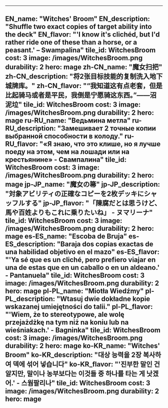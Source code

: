 ---

EN_name: "Witches' Broom"
EN_description: "Shuffle two exact copies of target ability into the deck"
EN_flavor: "'I know it's clichéd, but I'd rather ride one of these than a horse, or a peasant.' – Swampalina"
tile_id: WitchesBroom
cost: 3
image: /images/WitchesBroom.png
durability: 2
hero: mage
zh-CN_name: "魔女扫把"
zh-CN_description: "将2张目标技能的复制洗入地下城牌库。"
zh-CN_flavor: "“我知道这有点老套，但是比起骑马或者是平民，我倒是宁愿骑这东西。”——沼泥垃"
tile_id: WitchesBroom
cost: 3
image: /images/WitchesBroom.png
durability: 2
hero: mage
ru-RU_name: "Ведьмина метла"
ru-RU_description: "Замешивает 2 точные копии выбранной способности в колоду."
ru-RU_flavor: "«Я знаю, что это клише, но я лучше поеду на этом, чем на лошади или на крестьянине» - Свампалина"
tile_id: WitchesBroom
cost: 3
image: /images/WitchesBroom.png
durability: 2
hero: mage
jp-JP_name: "魔女の箒"
jp-JP_description: "対象アビリティの正確なコピーを2枚デッキにシャッフルする"
jp-JP_flavor: "「陳腐だとは思うけど、馬や百姓よりもこれに乗りたいね」 - ヌマリーナ"
tile_id: WitchesBroom
cost: 3
image: /images/WitchesBroom.png
durability: 2
hero: mage
es-ES_name: "Escoba de Bruja"
es-ES_description: "Baraja dos copias exactas de una habilidad objetivo en el mazo"
es-ES_flavor: "'Ya sé que es un cliché, pero prefiero viajar en una de estas que en un caballo o en un aldeano.' - Pantanuela"
tile_id: WitchesBroom
cost: 3
image: /images/WitchesBroom.png
durability: 2
hero: mage
pl-PL_name: "Miotła Wiedźmy"
pl-PL_description: "Wtasuj dwie dokładne kopie wskazanej umiejętności do talii."
pl-PL_flavor: "'Wiem, że to stereotypowe, ale wolę przejażdżkę na tym niż na koniu lub na wieśniakach.' - Bagninka"
tile_id: WitchesBroom
cost: 3
image: /images/WitchesBroom.png
durability: 2
hero: mage
ko-KR_name: "Witches' Broom"
ko-KR_description: "대상 능력을 2장 복사하여 덱에 섞어 넣습니다"
ko-KR_flavor: "'진부한 말인 건 알지만, 말이나 농부보다는 이것들 중 하나를 타는 게 낫겠어.' - 스웜팔리나"
tile_id: WitchesBroom
cost: 3
image: /images/WitchesBroom.png
durability: 2
hero: mage
---